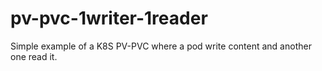 # pv-pvc-1writer-1reader
Simple example of a K8S PV-PVC where a pod write content and another one read it.
